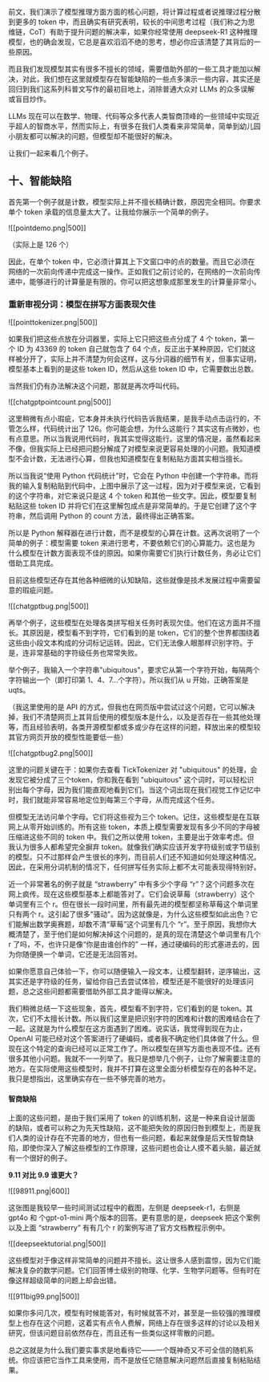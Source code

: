 
前文，我们演示了模型推理方面方面的核心问题，将计算过程或者说推理过程分散到更多的 token 中，而且确实有研究表明，较长的中间思考过程（我们称之为思维链，CoT）有助于提升问题的解决率，如果你经常使用 deepseek-R1 这种推理模型，也的确会发现，它总是喜欢滔滔不绝的思考，想必你应该清楚了其背后的一些原因。

而且我们发现模型其实有很多不擅长的领域，需要借助外部的一些工具才能加以解决，对此，我们想在这里就模型存在智能缺陷的一些点多演示一些内容，其实还是回归到我们这系列科普文写作的最初目地上，消除普通大众对 LLMs 的众多误解或盲目炒作。

LLMs 现在可以在数学、物理、代码等众多代表人类智商顶峰的一些领域中实现近乎超人的智商水平，然而实际上，有很多在我们人类看来非常简单，简单到幼儿园小朋友都可以解决的问题，但模型却不能很好的解决。

让我们一起来看几个例子。

## 十、智能缺陷

首先第一个例子就是计数，模型实际上并不擅长精确计数，原因完全相同。你要求单个 token 承载的信息量太大了。让我给你展示一个简单的例子。

![[pointdemo.png|500]]

（实际上是 126 个）

因此，在单个 token 中，它必须计算其上下文窗口中的点的数量。而且它必须在网络的一次前向传递中完成这一操作。正如我们之前讨论的，在网络的一次前向传递中，能够进行的计算量是有限的。你可以把这想象成那里发生的计算量非常小。

### 重新审视分词：模型在拼写方面表现欠佳

![[pointtokenizer.png|500]]

如果我们把这些点放在分词器里，实际上它只把这些点分成了 4 个 token，第一个 ID 为 43369 的 token 自己就包含了 64 个点，反正出于某种原因，它们就这样被分开了，实际上并不清楚为何会这样，这与分词器的细节有关，但事实证明，模型基本上看到的是这些 token ID，然后从这些 token ID 中，它需要数出总数。

当然我们仍有办法解决这个问题，那就是再次呼叫代码。

![[chatgptpointcount.png|500]]

这里稍微有点小瑕疵，它本身并未执行代码告诉我结果，是我手动点击运行的，不管怎么样，代码统计出了 126。你可能会想，为什么这能行？其实这有点微妙，也有点意思。所以当我说用代码时，我其实觉得这能行。这里的情况是，虽然看起来不像，但我实际上已经把问题分解成了对模型来说更容易处理的小问题。我知道模型不会计数，无法进行心算，但我也知道模型在复制粘贴方面其实相当擅长。

所以当我说“使用 Python 代码统计”时，它会在 Python 中创建一个字符串。而将我的输入复制粘贴到代码中，上图中展示了这一过程，因为对于模型来说，它看到的这个字符串，对它来说只是这 4 个 token 和其他一些文字。因此，模型要复制粘贴这些 token ID 并将它们在这里解包成点是非常简单的。于是它创建了这个字符串，然后调用 Python 的 count 方法，最终得出正确答案。

所以是 Python 解释器在进行计数，而不是模型的心算在计数。这再次说明了一个简单的例子：模型需要 token 来进行思考，不要依赖它们的心算能力。这也是为什么模型在计数方面表现不佳的原因。如果你需要它们执行计数任务，务必让它们借助工具完成。

目前这些模型还存在其他各种细微的认知缺陷，这些就像是技术发展过程中需要留意的瑕疵问题。

![[chatgptbug.png|500]]

再举个例子，这些模型在处理各类拼写相关任务时表现欠佳。他们在这方面并不擅长。其原因是，模型看不到字符，它们看到的是 token，它们的整个世界都围绕着这些由小段文本构成的分词标记运转。因此，它们无法像人眼那样识别字符。于是，连非常基础的字符级任务也常常失败。

举个例子，我输入一个字符串"ubiquitous"，要求它从第一个字符开始，每隔两个字符输出一个（即打印第 1、4、7...个字符）。所以我们从 u 开始，正确答案是 uqts。

（我这里使用的是 API 的方式，但我也在网页版中尝试过这个问题，它可以解决掉，我们不清楚网页上其背后使用的模型版本是什么，以及是否存在一些其他处理等，而且经验表明，各类开源模型都或多或少存在这样的问题，释放出来的模型较其官方网页开放的模型性能要低一些）

![[chatgptbug2.png|500]]

这里的问题关键在于：如果你去查看 TickTokenizer 对 "ubiquitous" 的处理，会发现它被分成了三个token，你和我在看到 "ubiquitous" 这个词时，可以轻松识别出每个字母，因为我们能直观地看到它们。当这个词出现在我们视觉工作记忆中时，我们就能非常容易地定位到每第三个字母，从而完成这个任务。

但模型无法访问单个字母。它们将这些视为三个 token。记住，这些模型是在互联网上从零开始训练的。所有这些 token，本质上模型需要发现有多少不同的字母被压缩进这些不同的 token 中。我们之所以使用 token，主要是出于效率考虑。但我认为很多人都希望完全摒弃 token。就像我们确实应该开发字符级别或字节级别的模型。只不过那样会产生很长的序列，而目前人们还不知道如何处理这种情况。因此，在采用分词机制的情况下，任何拼写任务实际上都不太可能表现得特别好。

近一个非常著名的例子就是 “strawberry” 中有多少个字母 “r”？这个问题多次在网上疯传。现在这些模型基本上都能答对了。它们会说草莓（strawberry）这个单词里有三个 r。但在很长一段时间里，所有最先进的模型都坚称草莓这个单词里只有两个 r。这引起了很多"骚动"。因为这就像是，为什么这些模型如此出色？它们能解出数学奥赛题，却数不清“草莓”这个词里有几个 “r”。至于原因，我想你大概清楚了，至于他们是如何解决掉这个问题的，是真的现在清楚这个单词里有几个 r 了吗，不，也许只是像“你是由谁创作的” 一样，通过硬编码的形式塞进去的，因为你随便换一个单词，它还是无法回答对。

如果你愿意自己体验一下，你可以随便输入一段文本，让模型翻转，逆序输出，这其实还是字符级的任务，留给你自己去尝试体验，模型还是不能很好的处理该问题，总之这些问题都需要借助外部工具才能得以解决。

我们稍微总结一下这些现象，首先，模型看不到字符，它们看到的是 token。其次，它们不太擅长计数。所以我们这里是把识别字符的困难和计数的困难结合在了一起。这就是为什么模型在这方面遇到了困难。说实话，我觉得到现在为止，OpenAI 可能已经对这个答案进行了硬编码，或者我不确定他们具体做了什么。但现在这个特定的查询已经可以正常工作了。所以模型在拼写方面也表现不佳。还有很多其他小问题。我就不一一列举了。我只是想举几个例子，让你了解需要注意的地方。在实际使用这些模型时，我并不打算在这里全面分析模型存在的各种不足。我只是想指出，这里确实存在一些不够完善的地方。

#### 智商缺陷

上面的这些问题，是由于我们采用了 token 的训练机制，这是一种来自设计层面的缺陷，或者可以称之为先天性缺陷，这不能把失败的原因归咎到模型上，而是我们人类的设计存在不完善的地方，但也有一些问题，看起来就像是后天性智商缺陷，即使你深入了解这些模型的工作原理，这些问题也会让人摸不着头脑，最近就有一个很好的例子。

**9.11 对比 9.9 谁更大？**

![[98911.png|600]]

这张图是我较早一些时间测试过程中的截图，左侧是 deepseek-r1，右侧是 gpt4o 和 个gpt-o1-mini 两个版本的回答。更有意思的是，deepseek 把这个案例以及上面 “strawberry” 有有几个 r 的案例写进了官方文档教程示例中。

![[deepseektutorial.png|500]]


这些模型对于像这样非常简单的问题并不擅长。这让很多人感到震惊，因为它们能解决复杂的数学问题。它们回答博士级别的物理、化学、生物学问题等。但有时在像这样超级简单的问题上却会出错。

![[911big99.png|500]]

如果你多问几次，模型有时候能答对，有时候就答不对，甚至是一些较强的推理模型上也存在这个问题，这着实有点令人费解，网络上存在很多这样的讨论以及相关研究，但该问题目前依然存在，而且还有一些类似这样零散的问题。

总之这就是为什么我们要实事求是地看待它——一个既神奇又不可全信的随机系统。你应该把它当作工具来使用，而不是放任它随意解决问题然后直接复制粘贴结果。

